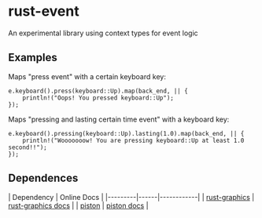 rust-event
==========

An experimental library using context types for event logic

Examples
--------

Maps "press event" with a certain keyboard key:
```
e.keyboard().press(keyboard::Up).map(back_end, || {
    println!("Oops! You pressed keyboard::Up");
});
```

Maps "pressing and lasting certain time event" with a keyboard key:
```
e.keyboard().pressing(keyboard::Up).lasting(1.0).map(back_end, || {
    println!("Wooooooow! You are pressing keyboard::Up at least 1.0 second!!");
});
```

Dependences
-----------
| Dependency | Online Docs |
|---------|------|------------|
| [rust-graphics](https://github.com/PistonDevelopers/rust-graphics) | [rust-graphics docs](http://bvssvni.github.io/docs/rust-graphics/graphics/) |
| [piston](https://github.com/PistonDevelopers/piston) | [piston docs](http://bvssvni.github.io/docs/piston/piston/) |

